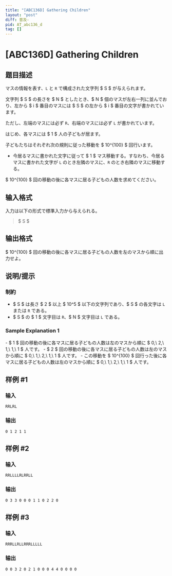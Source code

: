 ```yaml
---
title: "[ABC136D] Gathering Children"
layout: "post"
diff: 普及-
pid: AT_abc136_d
tag: []
---
```


# [ABC136D] Gathering Children

## 题目描述

[problemUrl]: https://atcoder.jp/contests/abc136/tasks/abc136_d

マスの情報を表す、`L` と `R` で構成された文字列 $ S $ が与えられます。

文字列 $ S $ の長さを $ N $ としたとき、$ N $ 個のマスが左右一列に並んでおり、左から $ i $ 番目のマスには $ S $ の左から $ i $ 番目の文字が書かれています。

ただし、左端のマスには必ず `R`、右端のマスには必ず `L` が書かれています。

はじめ、各マスには $ 1 $ 人の子どもが居ます。

子どもたちはそれぞれ次の規則に従った移動を $ 10^{100} $ 回行います。

- 今居るマスに書かれた文字に従って $ 1 $ マス移動する。すなわち、今居るマスに書かれた文字が `L` のとき左隣のマスに、`R` のとき右隣のマスに移動する。

$ 10^{100} $ 回の移動の後に各マスに居る子どもの人数を求めてください。

## 输入格式

入力は以下の形式で標準入力から与えられる。

> $ S $

## 输出格式

$ 10^{100} $ 回の移動の後に各マスに居る子どもの人数を左のマスから順に出力せよ。

## 说明/提示

### 制約

- $ S $ は長さ $ 2 $ 以上 $ 10^5 $ 以下の文字列であり、$ S $ の各文字は `L` または `R` である。
- $ S $ の $ 1 $ 文字目は `R`、$ N $ 文字目は `L` である。

### Sample Explanation 1

\- $ 1 $ 回の移動の後に各マスに居る子どもの人数は左のマスから順に $ 0,\ 2,\ 1,\ 1,\ 1 $ 人です。 - $ 2 $ 回の移動の後に各マスに居る子どもの人数は左のマスから順に $ 0,\ 1,\ 2,\ 1,\ 1 $ 人です。 - この移動を $ 10^{100} $ 回行った後に各マスに居る子どもの人数は左のマスから順に $ 0,\ 1,\ 2,\ 1,\ 1 $ 人です。

## 样例 #1

### 输入

```
RRLRL
```

### 输出

```
0 1 2 1 1
```

## 样例 #2

### 输入

```
RRLLLLRLRRLL
```

### 输出

```
0 3 3 0 0 0 1 1 0 2 2 0
```

## 样例 #3

### 输入

```
RRRLLRLLRRRLLLLL
```

### 输出

```
0 0 3 2 0 2 1 0 0 0 4 4 0 0 0 0
```

